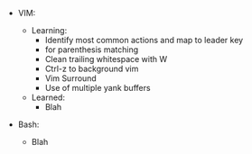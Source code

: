 * VIM:
  * Learning:
    * Identify most common actions and map to leader key
    * <tab> for parenthesis matching
    * Clean trailing whitespace with <leader>W
    * Ctrl-z to background vim
    * Vim Surround
    * Use of multiple yank buffers
  * Learned:
    * Blah

* Bash:
  * Blah
